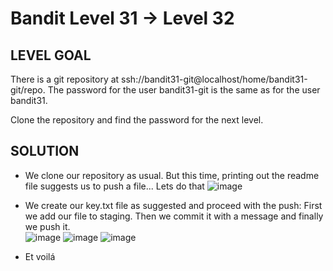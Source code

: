 # Bandit Level 31 → Level 32

## LEVEL GOAL
There is a git repository at ssh://bandit31-git@localhost/home/bandit31-git/repo. The password for the user bandit31-git is the same as for the user bandit31.

Clone the repository and find the password for the next level.

## SOLUTION

- We clone our repository as usual. But this time, printing out the readme file suggests us to push a file... Lets do that
  ![image](https://user-images.githubusercontent.com/44790709/203858095-bd4be060-36a7-4a56-909c-81fee2a1e437.png)

- We create our key.txt file as suggested and proceed with the push: First we add our file to staging. Then we commit it with a message and finally we push it.                     
 ![image](https://user-images.githubusercontent.com/44790709/203858678-52999458-9dec-42ef-8390-22cc0d19a915.png)
 ![image](https://user-images.githubusercontent.com/44790709/203858755-577bb708-764f-4a6c-b301-660984b80a19.png)
 ![image](https://user-images.githubusercontent.com/44790709/203858798-a8b2d81d-0da1-4103-8f82-7124e00fbbe9.png)

- Et voilá
 

